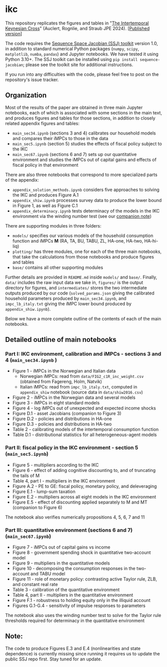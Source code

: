 # ikc

This repository replicates the figures and tables in "[The Intertemporal Keynesian Cross](https://shade-econ.github.io/ikc/ikc.pdf)" (Auclert, Rognlie, and Straub JPE 2024). \[[Published version](https://doi.org/10.1086/732531)\]

The code requires the [Sequence Space Jacobian (SSJ) toolkit](https://github.com/shade-econ/sequence-jacobian/) version 1.0, in addition to standard numerical Python packages (`numpy`, `scipy`, `matplotlib`, `numba`, `pandas`) and Jupyter notebooks. We have tested it using Python 3.10+. The SSJ toolkit can be installed using `pip install sequence-jacobian`; please see the toolkit site for additional instructions.

If you run into any difficulties with the code, please feel free to post on the repository's issue tracker.

## Organization

Most of the results of the paper are obtained in three main Jupyter notebooks, each of which is associated with some sections in the main text, and produces figures and tables for those sections, in addition to closely related appendix figures and tables:

- `main_sec34.ipynb` (sections 3 and 4) calibrates our household models and compares their iMPCs to those in the data
- `main_sec5.ipynb` (section 5) studies the effects of fiscal policy subject to the IKC
- `main_sec67.ipynb` (sections 6 and 7) sets up our quantitative environment and studies the iMPCs out of capital gains and effects of fiscal policy in that environment

There are also three notebooks that correspond to more specialized parts of the appendix:

- `appendix_solution_methods.ipynb` considers five approaches to solving the IKC and produces Figure A.1 
- `appendix_shiw.ipynb` processes survey data to produce the lower bound in Figure 1, as well as Figure C.1
- `appendix_determinacy.ipynb` tests determinacy of the models in the IKC environment via the winding number test (see our [companion note](https://shade-econ.github.io/ikc/sequence_space_determinacy.pdf))

There are supporting modules in three folders:

- `models/` specifies our various models of the household consumption function and iMPCs $\mathbf{M}$ (RA, TA, BU, TABU, ZL, HA-one, HA-two, HA-hi-liq)
- `plotting/` has three modules, one for each of the three main notebooks, that take the calculations from those notebooks and produce figures and tables
- `base/` contains all other supporting modules

Further details are provided in `README.md` inside `models/` and `base/`. Finally, `data/` includes the raw input data we take in, `figures/` is the output directory for figures, and `intermediates/` stores the two intermediate outputs produced by our code (`solved_params.json` giving the calibrated household parameters produced by `main_sec34.ipynb`, and `impc_lb_italy.txt` giving the iMPC lower bound produced by `appendix_shiw.ipynb`).

Below we have a more complete outline of the contents of each of the main notebooks.

## Detailed outline of main notebooks

### Part I: IKC environment, calibration and iMPCs - sections 3 and 4 (`main_sec34.ipynb` )

- Figure 1 - iMPCs in the Norwegian and Italian data
  - Norwegian iMPCs: read from `data/FIG2_c1R_inc_weight.csv` (obtained from Fagereng, Holm, Natvik)
  - Italian iMPCs: read from `impc_lb_italy.txt`, computed in `appendix_shiw` notebook (source data in `data/shiw2016.csv`)
- Figure 2 - iMPCs in the Norwegian data and several models
- Figure 3 - iMPCs in eight standard models
- Figure 4 - log iMPCs out of unexpected and expected income shocks
- Figure D.1 - asset Jacobians (companion to Figure 3)
- Figure D.2 - policies and distributions in HA-one
- Figure D.3 - policies and distributions in HA-two
- Table 2 - calibrating models of the intertemporal consumption function
- Table D.1 - distributional statistics for all heterogeneous-agent models

### Part II: fiscal policy in the IKC environment - section 5 (`main_sec5.ipynb`)

- Figure 5 - multipliers according to the IKC
- Figure 6 - effect of adding cognitive discounting to, and of truncating the tails of M
- Table 4, part I - multipliers in the IKC environment
- Figure A.2 - PE to GE: fiscal policy, monetary policy, and deleveraging
- Figure E.1 - lump-sum taxation
- Figure E.2 - multipliers across all eight models in the IKC environment
- Figure E.5 - effect of discounting applied separately to M and MT (companion to Figure 6)

The notebook also verifies numerically propositions 4, 5, 6, 7 and 11

### Part III: quantitative environment (sections 6 and 7) (`main_sec67.ipynb`)

- Figure 7 - iMPCs out of capital gains vs income
- Figure 8 - government spending shock in quantitative two-account model 
- Figure 9 - multipliers in the quantitative models
- Figure 10 - decomposing the consumption responses in the two-account and TABU model
- Figure 11 - role of monetary policy: contrasting active Taylor rule, ZLB, and constant real rate
- Table 3 - calibration of the quantitative environment
- Table 4, part II - multipliers in the quantitative environment
- Figure F.1 - robustness to holding equity only in the illiquid account
- Figures G.1-G.4 - sensitivity of impulse responses to parameters

The notebook also uses the winding number test to solve for the Taylor rule thresholds required for determinacy in the quantitative environment

## Note: 
The code to produce Figures E.3 and E.4 (nonlinearities and state dependence) is currently missing since running it requires us to update the public SSJ repo first. Stay tuned for an update.
